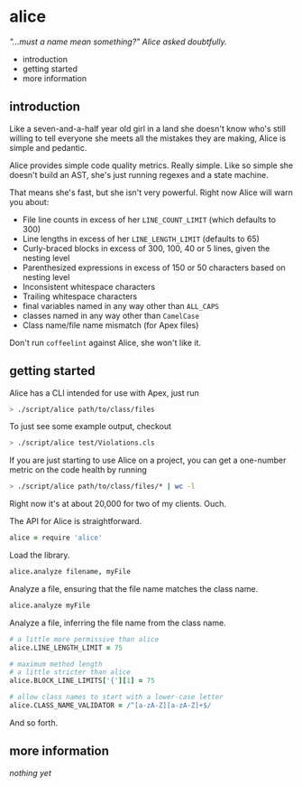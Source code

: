 alice
=====

_"...must a name mean something?" Alice asked doubtfully._

 * introduction
 * getting started
 * more information

introduction
------------

Like a seven-and-a-half year old girl in a land she doesn't
know who's still willing to tell everyone she meets all
the mistakes they are making, Alice is simple and pedantic.

Alice provides simple code quality metrics.  Really simple.
Like so simple she doesn't build an AST, she's just running
regexes and a state machine.

That means she's fast, but she isn't very powerful.  Right
now Alice will warn you about:

 * File line counts in excess of her `LINE_COUNT_LIMIT`
   (which defaults to 300)
 * Line lengths in excess of her `LINE_LENGTH_LIMIT`
   (defaults to 65)
 * Curly-braced blocks in excess of 300, 100, 40 or 5 lines,
   given the nesting level
 * Parenthesized expressions in excess of 150 or 50
   characters based on nesting level
 * Inconsistent whitespace characters
 * Trailing whitespace characters
 * final variables named in any way other than `ALL_CAPS`
 * classes named in any way other than `CamelCase`
 * Class name/file name mismatch (for Apex files)

Don't run `coffeelint` against Alice, she won't like it.

getting started
---------------

Alice has a CLI intended for use with Apex, just run

```bash
> ./script/alice path/to/class/files
```

To just see some example output, checkout

```bash
> ./script/alice test/Violations.cls
```

If you are just starting to use Alice on a project,
you can get a one-number metric on the code health
by running

```bash
> ./script/alice path/to/class/files/* | wc -l
```

Right now it's at about 20,000 for two of my clients.
Ouch.

The API for Alice is straightforward.

```coffeescript
alice = require 'alice'
```

Load the library.

```coffeescript
alice.analyze filename, myFile
```

Analyze a file, ensuring that the file name matches the class name.

```coffeescript
alice.analyze myFile
```

Analyze a file, inferring the file name from the class name.

```coffeescript
# a little more permissive than alice
alice.LINE_LENGTH_LIMIT = 75

# maximum method length
# a little stricter than alice
alice.BLOCK_LINE_LIMITS['{'][1] = 75

# allow class names to start with a lower-case letter
alice.CLASS_NAME_VALIDATOR = /^[a-zA-Z][a-zA-Z]+$/
```

And so forth.

more information
----------------

_nothing yet_
